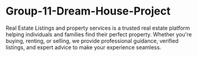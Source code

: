 # Group-11-Dream-House-Project
Real Estate Listings and property services is a trusted real estate platform helping individuals and families find their perfect property. Whether you're buying, renting, or selling, we provide professional guidance, verified listings, and expert advice to make your experience seamless. 
